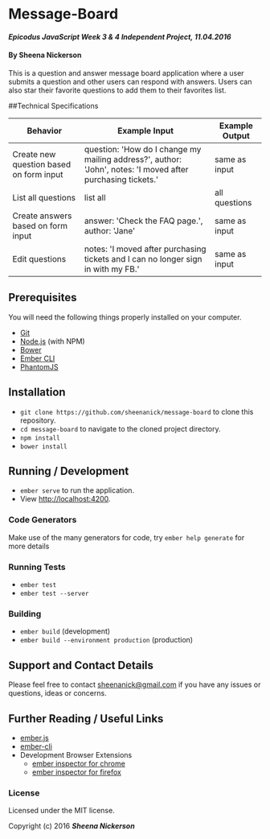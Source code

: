 # Message-Board

#### _Epicodus JavaScript Week 3 & 4 Independent Project, 11.04.2016_

#### By Sheena Nickerson

This is a question and answer message board application where a user submits a question and other users can respond with answers. Users can also star their favorite questions to add them to their favorites list.

##Technical Specifications

| Behavior                                | Example Input                                                                                                | Example Output |
|-----------------------------------------|--------------------------------------------------------------------------------------------------------------|----------------|
| Create new question based on form input | question: 'How do I change my mailing address?', author: 'John', notes: 'I moved after purchasing tickets.'  | same as input  |
| List all questions                      | list all                                                                                                     | all questions  |
| Create answers based on form input      | answer: 'Check the FAQ page.', author: 'Jane'                                                                | same as input  |
| Edit questions                          | notes: 'I moved after purchasing tickets and I can no longer sign in with my FB.'                            | same as input  |

## Prerequisites

You will need the following things properly installed on your computer.

* [Git](http://git-scm.com/)
* [Node.js](http://nodejs.org/) (with NPM)
* [Bower](http://bower.io/)
* [Ember CLI](http://ember-cli.com/)
* [PhantomJS](http://phantomjs.org/)

## Installation

* `git clone https://github.com/sheenanick/message-board` to clone this repository.
* `cd message-board` to navigate to the cloned project directory.
* `npm install`
* `bower install`

## Running / Development

* `ember serve` to run the application.
* View [http://localhost:4200](http://localhost:4200).

### Code Generators

Make use of the many generators for code, try `ember help generate` for more details

### Running Tests

* `ember test`
* `ember test --server`

### Building

* `ember build` (development)
* `ember build --environment production` (production)

## Support and Contact Details

Please feel free to contact sheenanick@gmail.com if you have any issues or questions, ideas or concerns.

## Further Reading / Useful Links

* [ember.js](http://emberjs.com/)
* [ember-cli](http://ember-cli.com/)
* Development Browser Extensions
  * [ember inspector for chrome](https://chrome.google.com/webstore/detail/ember-inspector/bmdblncegkenkacieihfhpjfppoconhi)
  * [ember inspector for firefox](https://addons.mozilla.org/en-US/firefox/addon/ember-inspector/)

### License

Licensed under the MIT license.

Copyright (c) 2016 **_Sheena Nickerson_**
